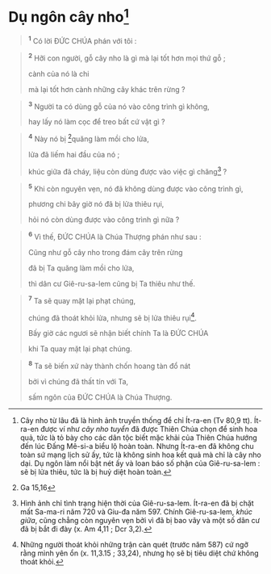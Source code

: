 # Dụ ngôn cây nho[^1]

> <sup><b>1</b></sup> Có lời ĐỨC CHÚA phán với tôi :
>


> <sup><b>2</b></sup> Hỡi con người, gỗ cây nho là gì mà lại tốt hơn mọi thứ gỗ ;
> 
> cành của nó là chi
> 
> mà lại tốt hơn cành những cây khác trên rừng ?
>


> <sup><b>3</b></sup> Người ta có dùng gỗ của nó vào công trình gì không,
> 
> hay lấy nó làm cọc để treo bất cứ vật gì ?
>


> <sup><b>4</b></sup> Này nó bị [^1*]quăng làm mồi cho lửa,
> 
> lửa đã liếm hai đầu của nó ;
> 
> khúc giữa đã cháy, liệu còn dùng được vào việc gì chăng[^2] ?
>


> <sup><b>5</b></sup> Khi còn nguyên vẹn, nó đã không dùng được vào công trình gì,
> 
> phương chi bây giờ nó đã bị lửa thiêu rụi,
> 
> hỏi nó còn dùng được vào công trình gì nữa ?
>


> <sup><b>6</b></sup> Vì thế, ĐỨC CHÚA là Chúa Thượng phán như sau :
> 
> Cũng như gỗ cây nho trong đám cây trên rừng
> 
> đã bị Ta quăng làm mồi cho lửa,
> 
> thì dân cư Giê-ru-sa-lem cũng bị Ta thiêu như thế.
>


> <sup><b>7</b></sup> Ta sẽ quay mặt lại phạt chúng,
> 
> chúng đã thoát khỏi lửa, nhưng sẽ bị lửa thiêu rụi[^3].
> 
> Bấy giờ các ngươi sẽ nhận biết chính Ta là ĐỨC CHÚA
> 
> khi Ta quay mặt lại phạt chúng.
>


> <sup><b>8</b></sup> Ta sẽ biến xứ này thành chốn hoang tàn đổ nát
> 
> bởi vì chúng đã thất tín với Ta,
> 
> sấm ngôn của ĐỨC CHÚA là Chúa Thượng.
>

[^1]: Cây nho từ lâu đã là hình ảnh truyền thống để chỉ Ít-ra-en (Tv 80,9 tt). Ít-ra-en được ví như <i>cây nho tuyển</i> đã được Thiên Chúa chọn để sinh hoa quả, tức là tỏ bày cho các dân tộc biết mặc khải của Thiên Chúa hướng đến lúc Đấng Mê-si-a biểu lộ hoàn toàn. Nhưng Ít-ra-en đã không chu toàn sứ mạng lịch sử ấy, tức là không sinh hoa kết quả mà chỉ là cây nho dại. Dụ ngôn làm nổi bật nét ấy và loan báo số phận của Giê-ru-sa-lem : sẽ bị lửa thiêu, tức là bị huỷ diệt hoàn toàn.
[^2]: Hình ảnh chỉ tình trạng hiện thời của Giê-ru-sa-lem. Ít-ra-en đã bị chặt mất Sa-ma-ri năm 720 và Giu-đa năm 597. Chính Giê-ru-sa-lem, <i>khúc giữa</i>, cũng chẳng còn nguyên vẹn bởi vì đã bị bao vây và một số dân cư đã bị bắt đi đày (x. Am 4,11 ; Dcr 3,2).
[^3]: Những người thoát khỏi những trận càn quét (trước năm 587) cứ ngỡ rằng mình yên ổn (x. 11,3.15 ; 33,24), nhưng họ sẽ bị tiêu diệt chứ không thoát khỏi.
[^1*]: Ga 15,16
